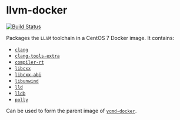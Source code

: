 # llvm-docker

[![Build Status](https://travis-ci.org/AlexandreCarlton/llvm-docker.svg?branch=master)](https://travis-ci.org/AlexandreCarlton/llvm-docker)

Packages the `LLVM` toolchain in a CentOS 7 Docker image. It contains:

 - [`clang`](https://clang.llvm.org)
 - [`clang-tools-extra`](https://clang.llvm.org/extra)
 - [`compiler-rt`](https://compiler-rt.llvm.org)
 - [`libcxx`](https://libcxx.llvm.org)
 - [`libcxx-abi`](https://libcxx-abi.llvm.org)
 - [`libunwind`](https://libunwind.llvm.org)
 - [`lld`](https://lld.llvm.org)
 - [`lldb`](https://lldb.llvm.org)
 - [`polly`](https://polly.llvm.org)

Can be used to form the parent image of [`ycmd-docker`](https://github.com/AlexandreCarlton/ycmd-docker).

